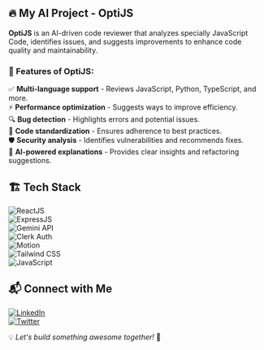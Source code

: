 ## 🔥 My AI Project - OptiJS  
**OptiJS** is an AI-driven code reviewer that analyzes specially JavaScript Code, identifies issues, and suggests improvements to enhance code quality and maintainability.  

### 🧠 Features of OptiJS:  
✅ **Multi-language support** - Reviews JavaScript, Python, TypeScript, and more.  
⚡ **Performance optimization** - Suggests ways to improve efficiency.  
🔍 **Bug detection** - Highlights errors and potential issues.  
📏 **Code standardization** - Ensures adherence to best practices.  
🛡️ **Security analysis** - Identifies vulnerabilities and recommends fixes.  
📝 **AI-powered explanations** - Provides clear insights and refactoring suggestions.  

## 🏗️ Tech Stack  
![ReactJS](https://img.shields.io/badge/ReactJS-61DAFB?style=flat&logo=react&logoColor=black)  
![ExpressJS](https://img.shields.io/badge/ExpressJS-000000?style=flat&logo=express&logoColor=white)  
![Gemini API](https://img.shields.io/badge/Gemini%20API-4285F4?style=flat&logo=google&logoColor=white)  
![Clerk Auth](https://img.shields.io/badge/Clerk%20Auth-4A90E2?style=flat&logo=clerk&logoColor=white)  
![Motion](https://img.shields.io/badge/Motion-FF0266?style=flat&logo=framer&logoColor=white)  
![Tailwind CSS](https://img.shields.io/badge/Tailwind%20CSS-38B2AC?style=flat&logo=tailwind-css&logoColor=white)  
![JavaScript](https://img.shields.io/badge/JavaScript-F7DF1E?style=flat&logo=javascript&logoColor=black)  

## 📬 Connect with Me  
[![LinkedIn](https://img.shields.io/badge/LinkedIn-0077B5?style=flat&logo=linkedin&logoColor=white)](https://www.linkedin.com/in/lokesh-kummar/)  
[![Twitter](https://img.shields.io/badge/Twitter-1DA1F2?style=flat&logo=twitter&logoColor=white)](https://x.com/lokeshkummar)  

💡 *Let's build something awesome together!* 🚀  
